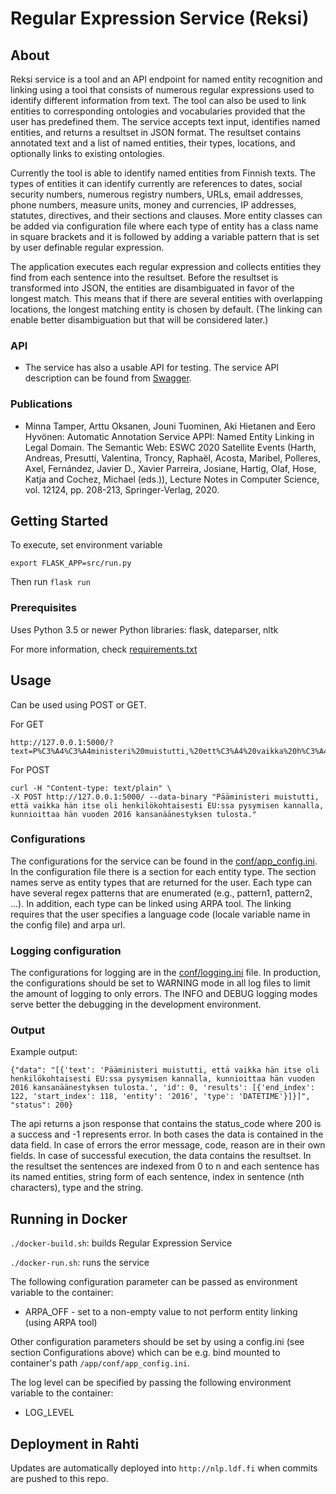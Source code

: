 # Regular Expression Service (Reksi)

## About
Reksi service is a tool and an API endpoint for named entity recognition and linking using a tool that consists of numerous regular expressions used to identify different information from text. The tool can also be used to link entities to corresponding ontologies and vocabularies provided that the user has predefined them. The service accepts text input, identifies named entities, and returns a resultset in JSON format. The resultset contains annotated text and a list of named entities, their types, locations, and optionally links to existing ontologies.

Currently the tool is able to identify named entities from Finnish texts. The types of entities it can identify currently are references to dates, social security numbers, numerous registry numbers, URLs, email addresses, phone numbers, measure units, money and currencies, IP addresses, statutes, directives, and their sections and clauses. More entity classes can be added via configuration file where each type of entity has a class name in square brackets and it is followed by adding a variable pattern that is set by user definable regular expression.

The application executes each regular expression and collects entities they find from each sentence into the resultset. Before the resultset is transformed into JSON, the entities are disambiguated in favor of the longest match. This means that if there are several entities with overlapping locations, the longest matching entity is chosen by default. (The linking can enable better disambiguation but that will be considered later.)

### API

* The service has also a usable API for testing. The service API description can be found from [Swagger](https://app.swaggerhub.com/apis-docs/SeCo/nlp.ldf.fi/1.0.0#/reksi).

### Publications

* Minna Tamper, Arttu Oksanen, Jouni Tuominen, Aki Hietanen and Eero Hyvönen: Automatic Annotation Service APPI: Named Entity Linking in Legal Domain. The Semantic Web: ESWC 2020 Satellite Events (Harth, Andreas, Presutti, Valentina, Troncy, Raphaël, Acosta, Maribel, Polleres, Axel, Fernández, Javier D., Xavier Parreira, Josiane, Hartig, Olaf, Hose, Katja and Cochez, Michael (eds.)), Lecture Notes in Computer Science, vol. 12124, pp. 208-213, Springer-Verlag, 2020.

## Getting Started

To execute, set environment variable
```
export FLASK_APP=src/run.py
```

Then run ``` flask run ```

### Prerequisites

Uses Python 3.5 or newer
Python libraries: flask, dateparser, nltk

For more information, check [requirements.txt](requirements.txt)

## Usage

Can be used using POST or GET.

For GET
```
http://127.0.0.1:5000/?text=P%C3%A4%C3%A4ministeri%20muistutti,%20ett%C3%A4%20vaikka%20h%C3%A4n%20itse%20oli%20henkil%C3%B6kohtaisesti%20EU:ssa%20pysymisen%20kannalla,%20kunnioittaa%20h%C3%A4n%20vuoden%202016%20kansan%C3%A4%C3%A4nestyksen%20tulosta.
```
For POST
```
curl -H "Content-type: text/plain" \
-X POST http://127.0.0.1:5000/ --data-binary "Pääministeri muistutti, että vaikka hän itse oli henkilökohtaisesti EU:ssa pysymisen kannalla, kunnioittaa hän vuoden 2016 kansanäänestyksen tulosta."
```

### Configurations

The configurations for the service can be found in the [conf/app_config.ini](conf/app_config.ini). In the configuration file there is a section for each entity type. The section names serve as entity types that are returned for the user. Each type can have several regex patterns that are enumerated (e.g., pattern1, pattern2, ...). In addition, each type can be linked using ARPA tool. The linking requires that the user specifies a language code (locale variable name in the config file) and arpa url.

### Logging configuration

The configurations for logging are in the [conf/logging.ini](conf/logging.ini) file. In production, the configurations should be set to WARNING mode in all log files to limit the amount of logging to only errors. The INFO and DEBUG logging modes serve better the debugging in the development environment.

### Output

Example output:

```
{"data": "[{'text': 'Pääministeri muistutti, että vaikka hän itse oli henkilökohtaisesti EU:ssa pysymisen kannalla, kunnioittaa hän vuoden 2016 kansanäänestyksen tulosta.', 'id': 0, 'results': [{'end_index': 122, 'start_index': 118, 'entity': '2016', 'type': 'DATETIME'}]}]", "status": 200}
```

The api returns a json response that contains the status_code where 200 is a success and -1 represents error. In both cases the data is contained in the data field. In case of errors the error message, code, reason are in their own fields. In case of successful execution, the data contains the resultset. In the resultset the sentences are indexed from 0 to n and each sentence has its named entities, string form of each sentence, index in sentence (nth characters), type and the string.

## Running in Docker

`./docker-build.sh`: builds Regular Expression Service

`./docker-run.sh`: runs the service

The following configuration parameter can be passed as environment variable to the container:

* ARPA_OFF - set to a non-empty value to not perform entity linking (using ARPA tool)

Other configuration parameters should be set by using a config.ini (see section Configurations above) which can be e.g. bind mounted to container's path `/app/conf/app_config.ini`.

The log level can be specified by passing the following environment variable to the container:

* LOG_LEVEL

## Deployment in Rahti

Updates are automatically deployed into `http://nlp.ldf.fi` when commits are pushed to this repo.
